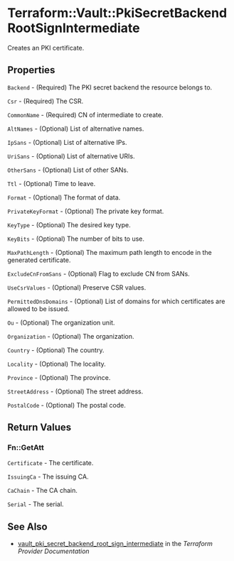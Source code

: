 # Terraform::Vault::PkiSecretBackendRootSignIntermediate

Creates an PKI certificate.

## Properties

`Backend` - (Required) The PKI secret backend the resource belongs to.

`Csr` - (Required) The CSR.

`CommonName` - (Required) CN of intermediate to create.

`AltNames` - (Optional) List of alternative names.

`IpSans` - (Optional) List of alternative IPs.

`UriSans` - (Optional) List of alternative URIs.

`OtherSans` - (Optional) List of other SANs.

`Ttl` - (Optional) Time to leave.

`Format` - (Optional) The format of data.

`PrivateKeyFormat` - (Optional) The private key format.

`KeyType` - (Optional) The desired key type.

`KeyBits` - (Optional) The number of bits to use.

`MaxPathLength` - (Optional) The maximum path length to encode in the generated certificate.

`ExcludeCnFromSans` - (Optional) Flag to exclude CN from SANs.

`UseCsrValues` - (Optional) Preserve CSR values.

`PermittedDnsDomains` - (Optional) List of domains for which certificates are allowed to be issued.

`Ou` - (Optional) The organization unit.

`Organization` - (Optional) The organization.

`Country` - (Optional) The country.

`Locality` - (Optional) The locality.

`Province` - (Optional) The province.

`StreetAddress` - (Optional) The street address.

`PostalCode` - (Optional) The postal code.


## Return Values

### Fn::GetAtt

`Certificate` - The certificate.

`IssuingCa` - The issuing CA.

`CaChain` - The CA chain.

`Serial` - The serial.

## See Also

* [vault_pki_secret_backend_root_sign_intermediate](https://www.terraform.io/docs/providers/vault/r/pki_secret_backend_root_sign_intermediate.html) in the _Terraform Provider Documentation_
